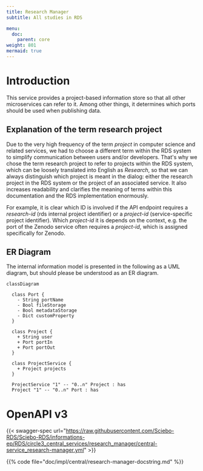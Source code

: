 ```yaml
---
title: Research Manager
subtitle: All studies in RDS

menu:
  doc:
    parent: core
weight: 801
mermaid: true
---
```

# Introduction

This service provides a project-based information store so that all other microservices can refer to it. Among other things, it determines which ports should be used when publishing data.

## Explanation of the term research project

Due to the very high frequency of the term *project* in computer science and related services, we had to choose a different term within the RDS system to simplify communication between users and/or developers. That's why we chose the term research project to refer to projects within the RDS system, which can be loosely translated into English as *Research*, so that we can always distinguish which project is meant in the dialog: either the research project in the RDS system or the project of an associated service. It also increases readability and clarifies the meaning of terms within this documentation and the RDS implementation enormously.

For example, it is clear which ID is involved if the API endpoint requires a *research-id* (rds internal project identifier) or a *project-id* (service-specific project identifier). Which *project-id* it is depends on the context, e.g. the port of the Zenodo service often requires a *project-id*, which is assigned specifically for Zenodo.


## ER Diagram

The internal information model is presented in the following as a UML diagram, but should please be understood as an ER diagram.

```mermaid
classDiagram

  class Port {
    - String portName
    - Bool fileStorage
    - Bool metadataStorage
    - Dict customProperty
  }

  class Project {
    + String user
    + Port portIn
    + Port portOut
  }

  class ProjectService {
    + Project projects
  }

  ProjectService "1" -- "0..n" Project : has
  Project "1" -- "0..n" Port : has
```

# OpenAPI v3

{{< swagger-spec url="https://raw.githubusercontent.com/Sciebo-RDS/Sciebo-RDS/informations-ep/RDS/circle3_central_services/research_manager/central-service_research-manager.yml"  >}}

{{% code file="doc/impl/central/research-manager-docstring.md" %}}
